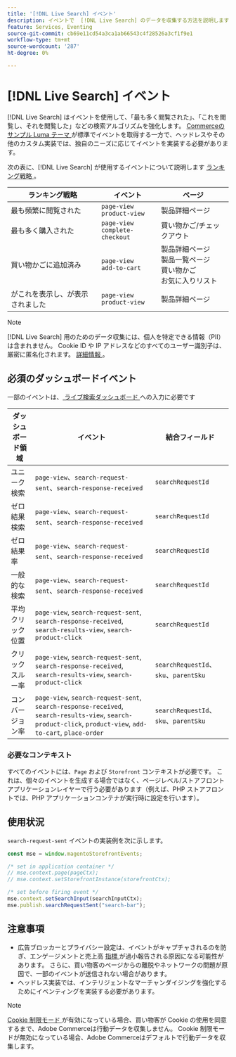 ```yaml
---
title: '[!DNL Live Search] イベント'
description: イベントで  [!DNL Live Search] のデータを収集する方法を説明します。
feature: Services, Eventing
source-git-commit: cb69e11cd54a3ca1ab66543c4f28526a3cf1f9e1
workflow-type: tm+mt
source-wordcount: '287'
ht-degree: 0%

---
```


# [!DNL Live Search] イベント

[!DNL Live Search] はイベントを使用して、「最も多く閲覧された」、「これを閲覧し、それを閲覧した」などの検索アルゴリズムを強化します。 [Commerceのサンプル Luma テーマ ](https://experienceleague.adobe.com/en/docs/commerce-admin/content-design/design/themes/themes#the-default-theme) が標準でイベントを取得する一方で、ヘッドレスやその他のカスタム実装では、独自のニーズに応じてイベントを実装する必要があります。

次の表に、[!DNL Live Search] が使用するイベントについて説明します [ ランキング戦略 ](rules-add.md#intelligent-ranking)。

| ランキング戦略 | イベント | ページ |
| --- | --- | --- |
| 最も頻繁に閲覧された | `page-view`<br>`product-view` | 製品詳細ページ |
| 最も多く購入された | `page-view`<br>`complete-checkout` | 買い物かご/チェックアウト |
| 買い物かごに追加済み | `page-view`<br>`add-to-cart` | 製品詳細ページ <br> 製品一覧ページ <br> 買い物かご <br> お気に入りリスト |
| がこれを表示し、が表示されました | `page-view`<br>`product-view` | 製品詳細ページ |

>[!NOTE]
>
>[!DNL Live Search] 用のためのデータ収集には、個人を特定できる情報（PII）は含まれません。 Cookie ID や IP アドレスなどのすべてのユーザー識別子は、厳密に匿名化されます。 [ 詳細情報 ](https://www.adobe.com/privacy/experience-cloud.html)。

## 必須のダッシュボードイベント

一部のイベントは、[ ライブ検索ダッシュボード ](performance.md) への入力に必要です

| ダッシュボード領域 | イベント | 結合フィールド |
| ------------------- | ------------- | ---------- |
| ユニーク検索 | `page-view`、`search-request-sent`、`search-response-received` | `searchRequestId` |
| ゼロ結果検索 | `page-view`、`search-request-sent`、`search-response-received` | `searchRequestId` |
| ゼロ結果率 | `page-view`、`search-request-sent`、`search-response-received` | `searchRequestId` |
| 一般的な検索 | `page-view`、`search-request-sent`、`search-response-received` | `searchRequestId` |
| 平均 クリック位置 | `page-view`, `search-request-sent`, `search-response-received`, `search-results-view`, `search-product-click` | `searchRequestId` |
| クリックスルー率 | `page-view`, `search-request-sent`, `search-response-received`, `search-results-view`, `search-product-click` | `searchRequestId`、`sku`、`parentSku` |
| コンバージョン率 | `page-view`, `search-request-sent`, `search-response-received`, `search-results-view`, `search-product-click`, `product-view`, `add-to-cart`, `place-order` | `searchRequestId`、`sku`、`parentSku` |

### 必要なコンテキスト

すべてのイベントには、`Page` および `Storefront` コンテキストが必要です。 これは、個々のイベントを生成する場合ではなく、ページレベル/ストアフロントアプリケーションレイヤーで行う必要があります（例えば、PHP ストアフロントでは、PHP アプリケーションコンテナが実行時に設定を行います）。

## 使用状況

`search-request-sent` イベントの実装例を次に示します。

```javascript
const mse = window.magentoStorefrontEvents;

/* set in application container */
// mse.context.page(pageCtx);
// mse.context.setStorefrontInstance(storefrontCtx);

/* set before firing event */
mse.context.setSearchInput(searchInputCtx);
mse.publish.searchRequestSent("search-bar");
```

## 注意事項

- 広告ブロッカーとプライバシー設定は、イベントがキャプチャされるのを防ぎ、エンゲージメントと売上高 [ 指標 ](performance.md) が過小報告される原因になる可能性があります。 さらに、買い物客のページからの離脱やネットワークの問題が原因で、一部のイベントが送信されない場合があります。
- ヘッドレス実装では、インテリジェントなマーチャンダイジングを強化するためにイベンティングを実装する必要があります。

>[!NOTE]
>
>[Cookie 制限モード ](https://experienceleague.adobe.com/docs/commerce-admin/start/compliance/privacy/compliance-cookie-law.html) が有効になっている場合、買い物客が Cookie の使用を同意するまで、Adobe Commerceは行動データを収集しません。 Cookie 制限モードが無効になっている場合、Adobe Commerceはデフォルトで行動データを収集します。

